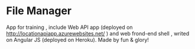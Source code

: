 # File Manager
App for training , include Web API app (deployed on http://locationapiapp.azurewebsites.net/ ) and web frond-end shell , writed on Angular JS (deployed on Heroku).
Made by fun &amp; glory!
